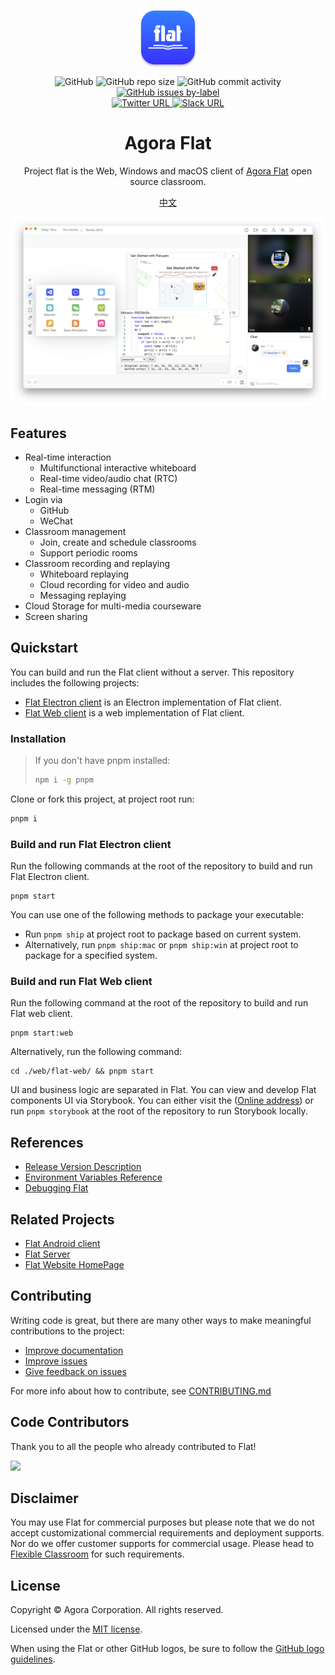 <p align="center">
    <img width="92" height="92" style="display: block;" src="./assets/flat-logo.svg">
</p>

<div align="center">
    <img alt="GitHub" src="https://img.shields.io/github/license/netless-io/flat?color=9cf&style=flat-square">
    <img alt="GitHub repo size" src="https://img.shields.io/github/repo-size/netless-io/flat?color=9cf&style=flat-square">
    <img alt="GitHub commit activity" src="https://img.shields.io/github/commit-activity/m/netless-io/flat?color=9cf&style=flat-square">
    <a target="_blank" href="https://github.com/netless-io/flat/issues?q=is%3Aissue+is%3Aopen+label%3A%22good+first+issue%22">
        <img alt="GitHub issues by-label" src="https://img.shields.io/github/issues/netless-io/flat/good%20first%20issue?color=9cf&label=good%20first%20issue&style=flat-square">
    </a>
    <br>
    <a target="_blank" href="https://twitter.com/AgoraFlat">
    <img alt="Twitter URL" src="https://img.shields.io/badge/Twitter-AgoraFlat-9cf.svg?logo=twitter&style=flat-square">
    </a>
    <a target="_blank" href="https://github.com/netless-io/flat/issues/926">
        <img alt="Slack URL" src="https://img.shields.io/badge/Slack-AgoraFlat-9cf.svg?logo=slack&style=flat-square">
    </a>
</div>

<div align="center">
    <h1>Agora Flat</h1>
    <p>Project flat is the Web, Windows and macOS client of <a href="https://flat.agora.io/">Agora Flat</a> open source classroom.</p>
    <p><a href="./docs/readme/README-zh.md">中文</a></p>
    <img src="./assets/flat-showcase-en.png">
</div>

## Features

-   Real-time interaction
    -   Multifunctional interactive whiteboard
    -   Real-time video/audio chat (RTC)
    -   Real-time messaging (RTM)
-   Login via
    -   GitHub
    -   WeChat
-   Classroom management
    -   Join, create and schedule classrooms
    -   Support periodic rooms
-   Classroom recording and replaying
    -   Whiteboard replaying
    -   Cloud recording for video and audio
    -   Messaging replaying
-   Cloud Storage for multi-media courseware
-   Screen sharing

## Quickstart

You can build and run the Flat client without a server. This repository includes the following projects:

-   [Flat Electron client](./desktop) is an Electron implementation of Flat client.
-   [Flat Web client](./web) is a web implementation of Flat client.

### Installation

> If you don't have pnpm installed:
>
> ```bash
> npm i -g pnpm
> ```

Clone or fork this project, at project root run:

```bash
pnpm i
```

### Build and run Flat Electron client

Run the following commands at the root of the repository to build and run Flat Electron client.

```shell
pnpm start
```

You can use one of the following methods to package your executable:

-   Run `pnpm ship` at project root to package based on current system.
-   Alternatively, run `pnpm ship:mac` or `pnpm ship:win` at project root to package for a specified system.

### Build and run Flat Web client

Run the following command at the root of the repository to build and run Flat web client.

```shell
pnpm start:web
```

Alternatively, run the following command:

```shell
cd ./web/flat-web/ && pnpm start
```

UI and business logic are separated in Flat. You can view and develop Flat components UI via Storybook. You can either visit the ([Online address][flat-storybook]) or run `pnpm storybook` at the root of the repository to run Storybook locally.

## References

-   [Release Version Description](docs/releases)
-   [Environment Variables Reference](docs/env/README.md)
-   [Debugging Flat](docs/debugging/README.md)

## Related Projects

-   [Flat Android client][flat-android]
-   [Flat Server][flat-server]
-   [Flat Website HomePage][flat-homepage]

## Contributing

Writing code is great, but there are many other ways to make meaningful contributions to the project:

-   [Improve documentation](CONTRIBUTING.md#improve-documentation)
-   [Improve issues](CONTRIBUTING.md#improve-issues)
-   [Give feedback on issues](CONTRIBUTING.md#give-feedback-on-issues)

For more info about how to contribute, see [CONTRIBUTING.md](CONTRIBUTING.md)

## Code Contributors

Thank you to all the people who already contributed to Flat!

<a href="https://github.com/netless-io/flat/graphs/contributors"><img src="https://opencollective.com/agora-flat/contributors.svg?width=890&button=false"/></a>

## Disclaimer

You may use Flat for commercial purposes but please note that we do not accept customizational commercial requirements and deployment supports. Nor do we offer customer supports for commercial usage. Please head to [Flexible Classroom](https://www.agora.io/en/products/flexible-classroom) for such requirements.

## License

Copyright © Agora Corporation. All rights reserved.

Licensed under the [MIT license](LICENSE).

When using the Flat or other GitHub logos, be sure to follow the [GitHub logo guidelines][github-logo].

[flat-homepage]: https://flat.agora.io/#download
[flat-web]: https://web.flat.agora.io/
[flat-server]: https://github.com/netless-io/flat-server
[flat-android]: https://github.com/netless-io/flat-android
[flat-storybook]: https://netless-io.github.io/flat/
[github-logo]: https://github.com/logos
